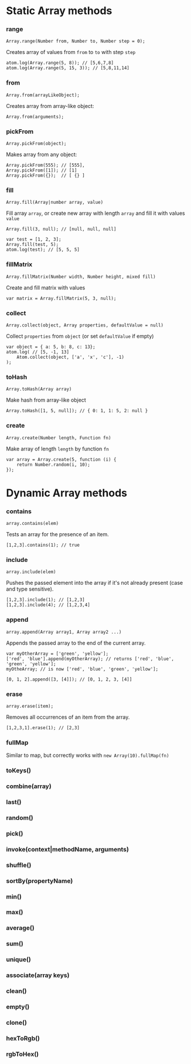 # Static Array methods

### range
	Array.range(Number from, Number to, Number step = 0);

Creates array of values from `from` to `to` with step `step`

	atom.log(Array.range(5, 8)); // [5,6,7,8]
	atom.log(Array.range(5, 15, 3)); // [5,8,11,14]

### from
	Array.from(arrayLikeObject);

Creates array from array-like object:

	Array.from(arguments);

### pickFrom
	Array.pickFrom(object);
Makes array from any object:

	Array.pickFrom(555); // [555],
	Array.pickFrom([1]); // [1]
	Array.pickFrom({});  // [ {} ]

### fill
	Array.fill(Array|number array, value)
Fill array `array`, or create new array with length `array` and fill it with values `value`

	Array.fill(3, null); // [null, null, null]

	var test = [1, 2, 3];
	Array.fill(test, 5);
	atom.log(test); // [5, 5, 5]


### fillMatrix
	Array.fillMatrix(Number width, Number height, mixed fill)
Create and fill matrix with values

	var matrix = Array.fillMatrix(5, 3, null);

### collect
	Array.collect(object, Array properties, defaultValue = null)
Collect `properties` from `object` (or set `defaultValue` if empty)

	var object = { a: 5, b: 8, c: 13};
	atom.log( // [5, -1, 13]
		Atom.collect(object, ['a', 'x', 'c'], -1)
	);

### toHash
	Array.toHash(Array array)
Make hash from array-like object

	Array.toHash([1, 5, null]); // { 0: 1, 1: 5, 2: null }

### create
	Array.create(Number length, Function fn)
Make array of length `length` by function `fn`

	var array = Array.create(5, function (i) {
		return Number.random(i, 10);
	});

# Dynamic Array methods

### contains
	array.contains(elem)
Tests an array for the presence of an item.

	[1,2,3].contains(1); // true

### include
	array.include(elem)
Pushes the passed element into the array if it's not already present (case and type sensitive).

	[1,2,3].include(1); // [1,2,3]
	[1,2,3].include(4); // [1,2,3,4]

### append
	array.append(Array array1, Array array2 ...)

Appends the passed array to the end of the current array.

	var myOtherArray = ['green', 'yellow'];
	['red', 'blue'].append(myOtherArray); // returns ['red', 'blue', 'green', 'yellow'];
	myOtheArray; // is now ['red', 'blue', 'green', 'yellow'];

	[0, 1, 2].append([3, [4]]); // [0, 1, 2, 3, [4]]

### erase
	array.erase(item);
Removes all occurrences of an item from the array.

	[1,2,3,1].erase(1); // [2,3]


### fullMap
Similar to map, but correctly works with `new Array(10).fullMap(fn)`
### toKeys()
### combine(array)
### last()
### random()
### pick()
### invoke(context|methodName, arguments)
### shuffle()
### sortBy(propertyName)
### min()
### max()
### average()
### sum()
### unique()
### associate(array keys)
### clean()
### empty()
### clone()
### hexToRgb()
### rgbToHex()